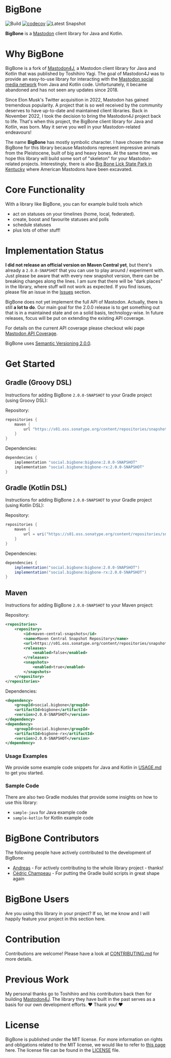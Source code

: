 # BigBone

![Build](https://github.com/andregasser/bigbone/actions/workflows/build.yml/badge.svg)
[![codecov](https://codecov.io/gh/andregasser/bigbone/branch/master/graph/badge.svg?token=3AFHQQH547)](https://codecov.io/gh/andregasser/bigbone)
![Latest Snapshot](https://img.shields.io/badge/dynamic/xml?url=https://s01.oss.sonatype.org/content/repositories/snapshots/social/bigbone/bigbone/maven-metadata.xml&label=Latest%20Snapshot&color=blue&query=.//versioning/latest)

**BigBone** is a [Mastodon](https://docs.joinmastodon.org/) client library for Java and Kotlin.

# Why BigBone

BigBone is a fork of [Mastodon4J](https://github.com/sys1yagi/mastodon4j), a Mastodon client library for Java and Kotlin that was published by Toshihiro Yagi. 
The goal of Mastodon4J was to provide an easy-to-use library for interacting with the [Mastodon social media network](https://joinmastodon.org/) from Java and 
Kotlin code. Unfortunately, it became abandoned and has not seen any updates since 2018. 

Since Elon Musk's Twitter acquisition in 2022, Mastodon has gained tremendous popularity. A project that is so well received by the community deserves to have 
up-to-date and maintained client libraries. Back in November 2022, I took the decision to bring the Mastodon4J project back to life. That's when this project,
the BigBone client library for Java and Kotlin, was born. May it serve you well in your Mastodon-related endeavours!

The name **BigBone** has mostly symbolic character. I have chosen the name BigBone for this library because Mastodons represent impressive animals from the 
Pleistocene, built of big and heavy bones. At the same time, we hope this library will build some sort of "skeleton" for your Mastodon-related projects. 
Interestingly, there is also [Big Bone Lick State Park in Kentucky](https://parks.ky.gov/union/parks/historic/big-bone-lick-state-historic-site) where 
American Mastodons have been excavated.

# Core Functionality

With a library like BigBone, you can for example build tools which
- act on statuses on your timelines (home, local, federated).
- create, boost and favourite statuses and polls
- schedule statuses
- plus lots of other stuff!

# Implementation Status

**I did not release an official version on Maven Central yet**, but there's already a `2.0.0-SNAPSHOT` that you can use to play around / experiment with. 
Just please be aware that with every new snapshot version, there can be breaking changes along the lines. I am sure that there will be "dark places" in the 
library, where stuff will not work as expected. If you find issues, please file an issue in the [Issues](https://github.com/andregasser/bigbone/issues) section.  

BigBone does not yet implement the full API of Mastodon. Actually, there is still **a lot to do**. Our main goal for the 2.0.0 release is to get something out 
that is in a maintained state and on a solid basis, technology-wise. In future releases, focus will be put on extending the existing API coverage. 

For details on the current API coverage please checkout wiki page [Mastodon API Coverage](https://github.com/andregasser/bigbone/wiki/Mastodon-API-Coverage).

BigBone uses [Semantic Versioning 2.0.0](http://semver.org/spec/v2.0.0.html).

# Get Started

## Gradle (Groovy DSL)

Instructions for adding BigBone `2.0.0-SNAPSHOT` to your Gradle project (using Groovy DSL):

Repository:

```groovy
repositories {
    maven {
        url "https://s01.oss.sonatype.org/content/repositories/snapshots/"
    }
}
```

Dependencies:

```groovy
dependencies {
    implementation "social.bigbone:bigbone:2.0.0-SNAPSHOT"
    implementation "social.bigbone:bigbone-rx:2.0.0-SNAPSHOT"
}
```

## Gradle (Kotlin DSL)

Instructions for adding BigBone `2.0.0-SNAPSHOT` to your Gradle project (using Kotlin DSL):

Repository:

```groovy
repositories {
    maven {
        url = uri("https://s01.oss.sonatype.org/content/repositories/snapshots/")
    }
}
```

Dependencies:

```groovy
dependencies {
    implementation("social.bigbone:bigbone:2.0.0-SNAPSHOT")
    implementation("social.bigbone:bigbone-rx:2.0.0-SNAPSHOT")
}
```

## Maven

Instructions for adding BigBone `2.0.0-SNAPSHOT` to your Maven project:

Repository:

```xml
<repositories>
    <repository>
        <id>maven-central-snapshots</id>
        <name>Maven Central Snapshot Repository</name>
        <url>https://s01.oss.sonatype.org/content/repositories/snapshots/</url>
        <releases>
            <enabled>false</enabled>
        </releases>
        <snapshots>
            <enabled>true</enabled>
        </snapshots>
    </repository>
</repositories>
```

Dependencies:

```xml
<dependency>
    <groupId>social.bigbone</groupId>
    <artifactId>bigbone</artifactId>
    <version>2.0.0-SNAPSHOT</version>
</dependency>
<dependency>
    <groupId>social.bigbone</groupId>
    <artifactId>bigbone-rx</artifactId>
    <version>2.0.0-SNAPSHOT</version>
</dependency>
```

### Usage Examples

We provide some example code snippets for Java and Kotlin in [USAGE.md](USAGE.md) to get you started.

### Sample Code

There are also two Gradle modules that provide some insights on how to use this library:
- `sample-java` for Java example code
- `sample-kotlin` for Kotlin example code

# BigBone Contributors

The following people have actively contributed to the development of BigBone:

- [Andreas](https://fosstodon.org/@bocops) - For actively contributing to the whole library project - thanks!
- [Cédric Champeau](https://mastodon.xyz/@melix) - For putting the Gradle build scripts in great shape again

# BigBone Users

Are you using this library in your project? If so, let me know and I will happily feature your project in this section here.

# Contribution

Contributions are welcome! Please have a look at [CONTRIBUTING.md](CONTRIBUTING.md) for more details.  

# Previous Work

My personal thanks go to Toshihiro and his contributors back then for building [Mastodon4J](https://github.com/sys1yagi/mastodon4j). The library they have
built in the past serves as a basis for our own development efforts. ❤️ Thank you! ❤️

# License

BigBone is published under the MIT license. For more information on rights and obligations related to the MIT license, we would like to refer to
[this page](https://fossa.com/blog/open-source-licenses-101-mit-license/) here. The license file can be found in the [LICENSE](LICENSE) file.
